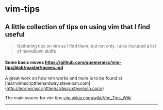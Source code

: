 # vim-tips
A little collection of tips on using vim that I find useful
----

>Gathering tips on vim as I find them, but not only. I also included a list of markdown stuffs

#### Some basic moves https://github.com/quemeraisc/vim-tips/blob/master/moves.md

A great work on how vim works and more is to be found at [learnvimscriptthehardway.stevelosh.com] (http://learnvimscriptthehardway.stevelosh.com/)

The main source for vim tips [vim.wikia.com/wiki/Vim_Tips_Wiki](http://vim.wikia.com/wiki/Vim_Tips_Wiki)

----
